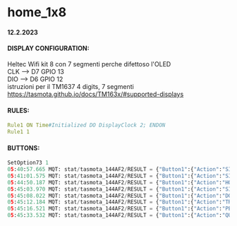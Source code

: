 # home_1x8

#### 12.2.2023

#### DISPLAY CONFIGURATION:
Heltec Wifi kit 8 con 7 segmenti perche difettoso l'OLED<br>
CLK --> D7 GPIO 13<br>
DIO --> D6 GPIO 12<br>
istruzioni per il TM1637 4 digits, 7 segmenti<br>
https://tasmota.github.io/docs/TM163x/#supported-displays<br>

#### RULES:
```yaml
Rule1 ON Time#Initialized DO DisplayClock 2; ENDON
Rule1 1
```

#### BUTTONS:
```python
SetOption73 1
05:40:57.665 MQT: stat/tasmota_144AF2/RESULT = {"Button1":{"Action":"SINGLE"}}
05:41:01.575 MQT: stat/tasmota_144AF2/RESULT = {"Button1":{"Action":"SINGLE"}}
05:44:50.187 MQT: stat/tasmota_144AF2/RESULT = {"Button1":{"Action":"HOLD"}}
05:45:03.970 MQT: stat/tasmota_144AF2/RESULT = {"Button1":{"Action":"SINGLE"}}
05:45:08.022 MQT: stat/tasmota_144AF2/RESULT = {"Button1":{"Action":"DOUBLE"}}
05:45:12.184 MQT: stat/tasmota_144AF2/RESULT = {"Button1":{"Action":"TRIPLE"}}
05:45:16.521 MQT: stat/tasmota_144AF2/RESULT = {"Button1":{"Action":"PENTA"}}
05:45:33.532 MQT: stat/tasmota_144AF2/RESULT = {"Button1":{"Action":"QUAD"}}
```